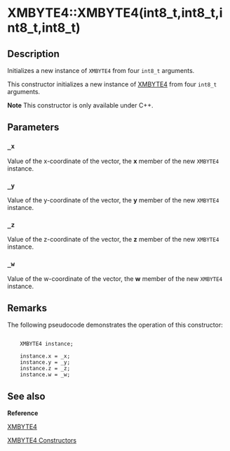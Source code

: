 # XMBYTE4::XMBYTE4(int8_t,int8_t,int8_t,int8_t)

## Description

Initializes a new instance of `XMBYTE4` from four `int8_t` arguments.

This constructor initializes a new instance of [XMBYTE4](https://learn.microsoft.com/windows/desktop/api/directxpackedvector/ns-directxpackedvector-xmbyte4) from four
`int8_t` arguments.

**Note** This constructor is only available under C++.

## Parameters

### `_x`

Value of the x-coordinate of the vector, the **x** member of the new
`XMBYTE4` instance.

### `_y`

Value of the y-coordinate of the vector, the **y** member of the new
`XMBYTE4` instance.

### `_z`

Value of the z-coordinate of the vector, the **z** member of the new
`XMBYTE4` instance.

### `_w`

Value of the w-coordinate of the vector, the **w** member of the new
`XMBYTE4` instance.

## Remarks

The following pseudocode demonstrates the operation of this constructor:

```

	XMBYTE4 instance;

	instance.x = _x;
	instance.y = _y;
	instance.z = _z;
	instance.w = _w;

```

## See also

**Reference**

[XMBYTE4](https://learn.microsoft.com/windows/desktop/api/directxpackedvector/ns-directxpackedvector-xmbyte4)

[XMBYTE4 Constructors](https://learn.microsoft.com/windows/desktop/dxmath/xmbyte4-ctor)